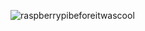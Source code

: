 ![raspberrypibeforeitwascool](./a3bc7f71c2a7fc1daf9512d638fc14573c6cfd5fff1ca21a131d55e3dec138f5.png)
